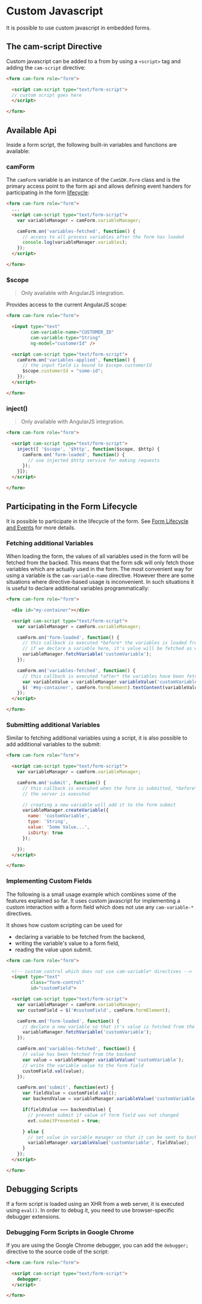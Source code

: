 # Custom Javascript

It is possible to use custom javascript in embedded forms.

## The cam-script Directive

Custom javascript can be added to a from by using a `<script>` tag and adding the `cam-script`
directive:

```html
<form cam-form role="form">

  <script cam-script type="text/form-script">
  // custom script goes here
  </script>

</form>
```

## Available Api

Inside a form script, the following built-in variables and functions are available:

### camForm

The `camForm` variable is an instance of the `CamSDK.Form` class and is the primary access point to
the form api and allows defining event handers for participating in the form [lifecycle][lifecycle]:

```html
<form cam-form role="form">
  ...
  <script cam-script type="text/form-script">
    var variableManager = camForm.variableManager;

    camForm.on('variables-fetched', function() {
      // access to all process variables after the form has loaded
      console.log(variableManager.variables);
    });
  </script>

</form>
```

### $scope
> Only available with AngularJS integration.

Provides access to the current AngularJS scope:

```html
<form cam-form role="form">

  <input type="text"
         cam-variable-name="CUSTOMER_ID"
         cam-variable-type="String"
         ng-model="customerId" />

  <script cam-script type="text/form-script">
    camForm.on('variables-applied', function() {
      // the input field is bound to $scope.customerId
      $scope.customerId = "some-id";
    });
  </script>

</form>
```

### inject()
> Only available with AngularJS integration.

```html
<form cam-form role="form">

  <script cam-script type="text/form-script">
    inject([ '$scope', '$http', function($scope, $http) {
      camForm.on('form-loaded', function() {
        // use injected $http service for making requests
      });
    }]);
  </script>

</form>

```

## Participating in the Form Lifecycle

It is possible to participate in the lifecycle of the form. See [Form Lifecycle and
Events][lifecycle] for more details.

### Fetching additional Variables

When loading the form, the values of all variables used in the form will be fetched from the
backed. This means that the form sdk will only fetch those variables which are actually used in the
form. The most convenient way for using a variable is the `cam-variable-name` directive. However
there are some situations where directive-based usage is inconvenient. In such situations it is
useful to declare additional variables programmatically:

```html
<form cam-form role="form">

  <div id="my-container"></div>

  <script cam-script type="text/form-script">
    var variableManager = camForm.variableManager;

    camForm.on('form-loaded', function() {
      // this callback is executed *before* the variables is loaded from the server.
      // if we declare a variable here, it's value will be fetched as well
      variableManager.fetchVariable('customVariable');
    });

    camForm.on('variables-fetched', function() {
      // this callback is executed *after* the variables have been fetched from the server
      var variableValue = variableManager.variableValue('customVariable');
      $( '#my-container', camForm.formElement).textContent(variableValue);
    });
  </script>

</form>
```

### Submitting additional Variables

Similar to fetching additional variables using a script, it is also possible to add additional
variables to the submit:


```html
<form cam-form role="form">

  <script cam-script type="text/form-script">
    var variableManager = camForm.variableManager;

    camForm.on('submit', function() {
      // this callback is executed when the form is submitted, *before* the submit request to
      // the server is executed

      // creating a new variable will add it to the form submit
      variableManager.createVariable({
        name: 'customVariable',
        type: 'String',
        value: 'Some Value...',
        isDirty: true
      });

    });
  </script>

</form>
```

### Implementing Custom Fields

The following is a small usage example which combines some of the features explained so far.
It uses custom javascript for implementing a custom interaction with a form field which does not 
use any `cam-variable-*` directives.

It shows how custom scripting can be used for

* declaring a variable to be fetched from the backend,
* writing the variable's value to a form field,
* reading the value upon submit.

```html
<form cam-form role="form">

  <!-- custom control which does not use cam-variable* directives -->
  <input type="text"
         class="form-control"
         id="customField">

  <script cam-script type="text/form-script">
    var variableManager = camForm.variableManager;
    var customField = $('#customField', camForm.formElement);

    camForm.on('form-loaded', function() {
      // declare a new variable so that it's value is fetched from the backend
      variableManager.fetchVariable('customVariable');
    });

    camForm.on('variables-fetched', function() {
      // value has been fetched from the backend
      var value = variableManager.variableValue('customVariable');
      // write the variable value to the form field
      customField.val(value);
    });

    camForm.on('submit', function(evt) {
      var fieldValue = customField.val();
      var backendValue = variableManager.variableValue('customVariable');

      if(fieldValue === backendValue) {
        // prevent submit if value of form field was not changed
        evt.submitPrevented = true;

      } else {
        // set value in variable manager so that it can be sent to backend
        variableManager.variableValue('customVariable', fieldValue);
      }
    });
  </script>

</form>
```

## Debugging Scripts

If a form script is loaded using an XHR from a web server, it is executed using `eval()`. In order
to debug it, you need to use browser-specific debugger extensions.

### Debugging Form Scripts in Google Chrome

If you are using the Google Chrome debugger, you can add the `debugger;` directive to the source
code of the script:

```html
<form cam-form role="form">

  <script cam-script type="text/form-script">
    debugger;
  </script>

</form>
```

[lifecycle]: lifecycle.md
